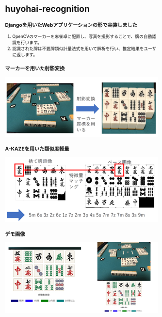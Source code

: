 # huyohai-recognition
### Djangoを用いたWebアプリケーションの形で実装しました
1. OpenCVのマーカーを麻雀卓に配置し、写真を撮影することで、牌の自動認識を行います。
2. 認識された牌は不要牌類似計量法式を用いて解析を行い、推定結果をユーザに返します。

### マーカーを用いた射影変換
![demo](./media/transform.png)

### A-KAZEを用いた類似度軽量
![demo](./media/akaze.png)

### デモ画像
![demo](./media/demo.png)
